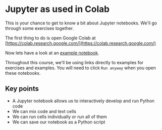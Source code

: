 # Jupyter as used in Colab

This is your chance to get to know a bit about Jupyter notebooks. We'll go through some exercises together.

The first thing to do is open Google Colab at [https://colab.research.google.com/](https://colab.research.google.com/)

Now lets have a look at an [example notebook](http://colab.research.google.com/github/dfbr/pythonLessons/blob/main/Notebooks/jupyter.ipynb).

Throughout this course, we'll be using links directly to examples for exercises and examples. You will need to click `Run anyway` when you open these notebooks.

## Key points

- A Jupyter notebook allows us to interactively develop and run Python code
- We can mix code and text cells
- We can run cells individually or run all of them
- We can save our notebook as a Python script